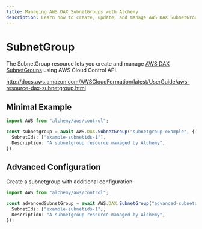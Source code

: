 ```yaml
---
title: Managing AWS DAX SubnetGroups with Alchemy
description: Learn how to create, update, and manage AWS DAX SubnetGroups using Alchemy Cloud Control.
---
```


# SubnetGroup

The SubnetGroup resource lets you create and manage [AWS DAX SubnetGroups](https://docs.aws.amazon.com/dax/latest/userguide/) using AWS Cloud Control API.

http://docs.aws.amazon.com/AWSCloudFormation/latest/UserGuide/aws-resource-dax-subnetgroup.html

## Minimal Example

```ts
import AWS from "alchemy/aws/control";

const subnetgroup = await AWS.DAX.SubnetGroup("subnetgroup-example", {
  SubnetIds: ["example-subnetids-1"],
  Description: "A subnetgroup resource managed by Alchemy",
});
```

## Advanced Configuration

Create a subnetgroup with additional configuration:

```ts
import AWS from "alchemy/aws/control";

const advancedSubnetGroup = await AWS.DAX.SubnetGroup("advanced-subnetgroup", {
  SubnetIds: ["example-subnetids-1"],
  Description: "A subnetgroup resource managed by Alchemy",
});
```

